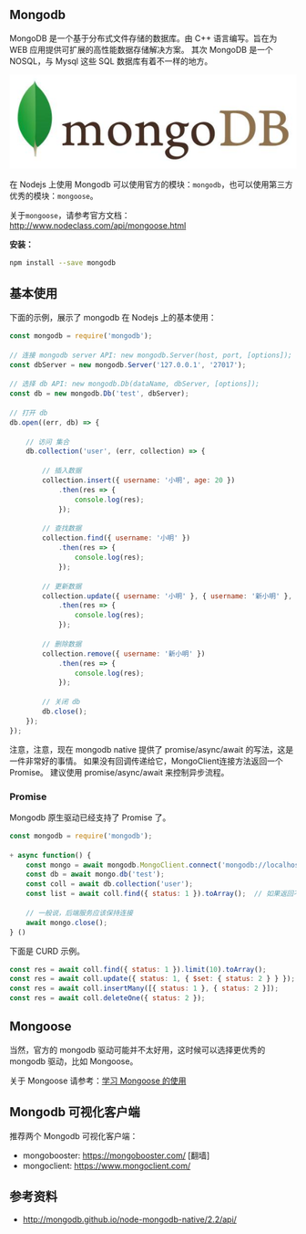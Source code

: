 
## Mongodb
MongoDB 是一个基于分布式文件存储的数据库。由 C++ 语言编写。旨在为 WEB 应用提供可扩展的高性能数据存储解决方案。
其次 MongoDB 是一个 NOSQL，与 Mysql 这些 SQL 数据库有着不一样的地方。

![](../../../resource/mongodb.jpg)

在 Nodejs 上使用 Mongodb 可以使用官方的模块：`mongodb`，也可以使用第三方优秀的模块：`mongoose`。

关于`mongoose`，请参考官方文档：http://www.nodeclass.com/api/mongoose.html

**安装：**

```bash
npm install --save mongodb
```

## 基本使用
下面的示例，展示了 mongodb 在 Nodejs 上的基本使用：

```js
const mongodb = require('mongodb');

// 连接 mongodb server API: new mongodb.Server(host, port, [options]);
const dbServer = new mongodb.Server('127.0.0.1', '27017');

// 选择 db API: new mongodb.Db(dataName, dbServer, [options]);
const db = new mongodb.Db('test', dbServer);

// 打开 db
db.open((err, db) => {

    // 访问 集合
    db.collection('user', (err, collection) => {

        // 插入数据
        collection.insert({ username: '小明', age: 20 })
            .then(res => {
                console.log(res);
            });

        // 查找数据
        collection.find({ username: '小明' })
            .then(res => {
                console.log(res);
            });

        // 更新数据
        collection.update({ username: '小明' }, { username: '新小明' }, { upsert: true })
            .then(res => {
                console.log(res);
            });

        // 删除数据
        collection.remove({ username: '新小明' })
            .then(res => {
                console.log(res);
            });

        // 关闭 db
        db.close();
    });
});
```

注意，注意，现在 mongodb native 提供了 promise/async/await 的写法，这是一件非常好的事情。
如果没有回调传递给它，MongoClient连接方法返回一个Promise。
建议使用 promise/async/await 来控制异步流程。

### Promise
Mongodb 原生驱动已经支持了 Promise 了。

```js
const mongodb = require('mongodb');

+ async function() {
    const mongo = await mongodb.MongoClient.connect('mongodb://localhost:27017');
    const db = await mongo.db('test');
    const coll = await db.collection('user');
    const list = await coll.find({ status: 1 }).toArray();  // 如果返回不只一个元素，则需要 toArray。

    // 一般说，后端服务应该保持连接
    await mongo.close();
} ()
```

下面是 CURD 示例。

```js
const res = await coll.find({ status: 1 }).limit(10).toArray();
const res = await coll.update({ status: 1, { $set: { status: 2 } } });
const res = await coll.insertMany([{ status: 1 }, { status: 2 }]);
const res = await coll.deleteOne({ status: 2 });
```

## Mongoose
当然，官方的 mongodb 驱动可能并不太好用，这时候可以选择更优秀的 mongodb 驱动，比如 Mongoose。

关于 Mongoose 请参考：[学习 Mongoose 的使用](http://me.lizhooh.com/2017/04/08/MongoDB/%E5%AD%A6%E4%B9%A0%20Mongoose%20%E7%9A%84%E4%BD%BF%E7%94%A8/)

## Mongodb 可视化客户端

推荐两个 Mongodb 可视化客户端：
- mongobooster:  https://mongobooster.com/ [翻墙]
- mongoclient:  https://www.mongoclient.com/


## 参考资料
- http://mongodb.github.io/node-mongodb-native/2.2/api/
